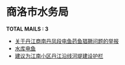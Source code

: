 # 商洛市水务局
__TOTAL MAILS : 3__
- [关于丹江商南丹凤段电鱼药鱼猖獗问题的举报](../../category/letters/4344.md)
- [水库电鱼](../../category/letters/3665.md)
- [建议为江南小区丹江沿线河堤建设护栏](../../category/letters/3542.md)